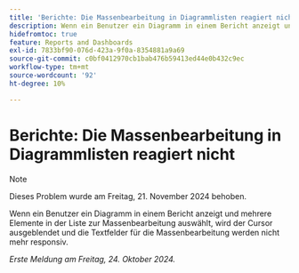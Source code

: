 ```yaml
---
title: 'Berichte: Die Massenbearbeitung in Diagrammlisten reagiert nicht'
description: Wenn ein Benutzer ein Diagramm in einem Bericht anzeigt und mehrere Elemente in der Liste zur Massenbearbeitung auswählt, wird der Cursor ausgeblendet und die Textfelder für die Massenbearbeitung werden nicht mehr responsiv.
hidefromtoc: true
feature: Reports and Dashboards
exl-id: 7833bf90-076d-423a-9f0a-8354881a9a69
source-git-commit: c0bf0412970cb1bab476b59413ed44e0b432c9ec
workflow-type: tm+mt
source-wordcount: '92'
ht-degree: 10%

---
```


# Berichte: Die Massenbearbeitung in Diagrammlisten reagiert nicht

>[!NOTE]
>
>Dieses Problem wurde am Freitag, 21. November 2024 behoben.

Wenn ein Benutzer ein Diagramm in einem Bericht anzeigt und mehrere Elemente in der Liste zur Massenbearbeitung auswählt, wird der Cursor ausgeblendet und die Textfelder für die Massenbearbeitung werden nicht mehr responsiv.

_Erste Meldung am Freitag, 24. Oktober 2024._
